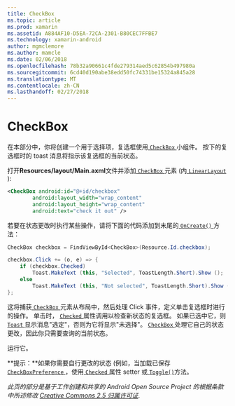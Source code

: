 ```yaml
---
title: CheckBox
ms.topic: article
ms.prod: xamarin
ms.assetid: A884AF10-D5EA-72CA-2301-B80CEC7FFBE7
ms.technology: xamarin-android
author: mgmclemore
ms.author: mamcle
ms.date: 02/06/2018
ms.openlocfilehash: 78b32a90661c4fde279314aed5c62854b497980a
ms.sourcegitcommit: 6cd40d190abe38edd50fc74331be15324a845a28
ms.translationtype: MT
ms.contentlocale: zh-CN
ms.lasthandoff: 02/27/2018
---
```

# <a name="checkbox"></a>CheckBox

在本部分中，你将创建一个用于选择项，复选框使用[ `CheckBox` ](https://developer.xamarin.com/api/type/Android.Widget.CheckBox)小组件。 按下的复选框时的 toast 消息将指示该复选框的当前状态。

打开**Resources/layout/Main.axml**文件并添加[ `CheckBox` ](https://developer.xamarin.com/api/type/Android.Widget.CheckBox/)元素 (内[ `LinearLayout` ](https://developer.xamarin.com/api/type/Android.Widget.LinearLayout)):

```xml
<CheckBox android:id="@+id/checkbox"
        android:layout_width="wrap_content"
        android:layout_height="wrap_content"
        android:text="check it out" />
```

若要在状态更改时执行某些操作，请将下面的代码添加到末尾的[ `OnCreate()` ](https://developer.xamarin.com/api/member/Android.App.Activity.OnCreate/p/Android.OS.Bundle/Android.OS.PersistableBundle)方法：

```csharp
CheckBox checkbox = FindViewById<CheckBox>(Resource.Id.checkbox);

checkbox.Click += (o, e) => {
    if (checkbox.Checked)
        Toast.MakeText (this, "Selected", ToastLength.Short).Show ();
    else
        Toast.MakeText (this, "Not selected", ToastLength.Short).Show ();
};
```

这将捕获[ `CheckBox` ](https://developer.xamarin.com/api/type/Android.Widget.CheckBox/)元素从布局中，然后处理 Click 事件，定义单击复选框时进行的操作。 单击时， [ `Checked` ](https://developer.xamarin.com/api/property/Android.Widget.CompoundButton.Checked/)属性调用以检查新状态的复选框。 如果已选中它，则[ `Toast` ](https://developer.xamarin.com/api/type/Android.Widget.Toast/)显示消息"选定"，否则为它将显示"未选择"。 [ `CheckBox` ](https://developer.xamarin.com/api/type/Android.Widget.CheckBox/)处理它自己的状态更改，因此你只需要查询的当前状态。

运行它。

**提示：**如果你需要自行更改的状态 (例如，当加载已保存[ `CheckBoxPreference` ](https://developer.xamarin.com/api/type/Android.Preferences.CheckBoxPreference)，使用[ `Checked` ](https://developer.xamarin.com/api/property/Android.Widget.CompoundButton.Checked)属性 setter 或[ `Toggle()`](https://developer.xamarin.com/api/member/Android.Widget.CompoundButton.Toggle)方法。

*此页的部分是基于工作创建和共享的 Android Open Source Project 的根据条款中所述修改*
[*Creative Commons 2.5 归属许可证*](http://creativecommons.org/licenses/by/2.5/).
